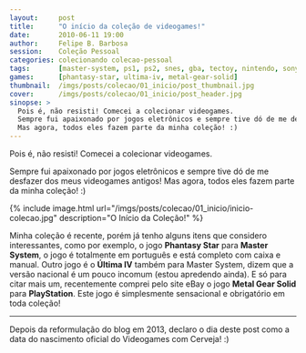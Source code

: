 ```yaml
---
layout:     post
title:      "O início da coleção de videogames!"
date:       2010-06-11 19:00
author:     Felipe B. Barbosa
session:    Coleção Pessoal
categories: colecionando colecao-pessoal
tags:       [master-system, ps1, ps2, snes, gba, tectoy, nintendo, sony, sega]
games:      [phantasy-star, ultima-iv, metal-gear-solid]
thumbnail:  /imgs/posts/colecao/01_inicio/post_thumbnail.jpg
cover:      /imgs/posts/colecao/01_inicio/post_header.jpg
sinopse: >
  Pois é, não resisti! Comecei a colecionar videogames.
  Sempre fui apaixonado por jogos eletrônicos e sempre tive dó de me desfazer dos meus videogames antigos!
  Mas agora, todos eles fazem parte da minha coleção! :)
---
```

Pois é, não resisti! Comecei a colecionar videogames.

Sempre fui apaixonado por jogos eletrônicos e sempre tive dó de me desfazer dos meus videogames antigos!
Mas agora, todos eles fazem parte da minha coleção! :)

{% include image.html 
  url="/imgs/posts/colecao/01_inicio/inicio-colecao.jpg"
  description="O Início da Coleção!" %}

Minha coleção é recente, porém já tenho alguns itens que considero interessantes, como por exemplo,
o jogo **Phantasy Star** para **Master System**, o jogo é totalmente em português e está completo com caixa
e manual. Outro jogo é o **Última IV** também para Master System, dizem que a versão nacional é um pouco
incomum (estou apredendo ainda). E só para citar mais um, recentemente comprei pelo site eBay o jogo
**Metal Gear Solid** para **PlayStation**. Este jogo é simplesmente sensacional e obrigatório em toda coleção!

---

Depois da reformulação do blog em 2013, declaro o dia deste post como a data do nascimento oficial
do Videogames com Cerveja! :)
